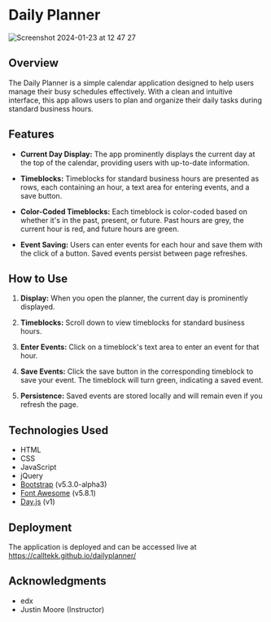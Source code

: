 # Daily Planner
![Screenshot 2024-01-23 at 12 47 27](https://github.com/calltekk/dailyplanner/assets/112567796/8b0e52d4-b4a7-44d1-ac95-1756a62551d0)

## Overview

The Daily Planner is a simple calendar application designed to help users manage their busy schedules effectively. With a clean and intuitive interface, this app allows users to plan and organize their daily tasks during standard business hours.

## Features

- **Current Day Display:** The app prominently displays the current day at the top of the calendar, providing users with up-to-date information.

- **Timeblocks:** Timeblocks for standard business hours are presented as rows, each containing an hour, a text area for entering events, and a save button.

- **Color-Coded Timeblocks:** Each timeblock is color-coded based on whether it's in the past, present, or future. Past hours are grey, the current hour is red, and future hours are green.

- **Event Saving:** Users can enter events for each hour and save them with the click of a button. Saved events persist between page refreshes.

## How to Use

1. **Display:** When you open the planner, the current day is prominently displayed.

2. **Timeblocks:** Scroll down to view timeblocks for standard business hours.

3. **Enter Events:** Click on a timeblock's text area to enter an event for that hour.

4. **Save Events:** Click the save button in the corresponding timeblock to save your event. The timeblock will turn green, indicating a saved event.

5. **Persistence:** Saved events are stored locally and will remain even if you refresh the page.

## Technologies Used

- HTML
- CSS
- JavaScript
- jQuery
- [Bootstrap](https://getbootstrap.com/) (v5.3.0-alpha3)
- [Font Awesome](https://fontawesome.com/) (v5.8.1)
- [Day.js](https://day.js.org/) (v1)

## Deployment

The application is deployed and can be accessed live at https://calltekk.github.io/dailyplanner/


## Acknowledgments

- edx
- Justin Moore (Instructor)
